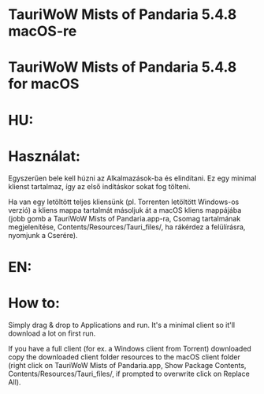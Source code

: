# TauriWoW Mists of Pandaria 5.4.8 macOS-re
# TauriWoW Mists of Pandaria 5.4.8 for macOS

# HU:
# Használat:
Egyszerűen bele kell húzni az Alkalmazások-ba és elindítani.
Ez egy minimal klienst tartalmaz, így az első indításkor sokat fog tölteni.

Ha van egy letöltött teljes kliensünk (pl. Torrenten letöltött Windows-os verzió) a kliens mappa tartalmát másoljuk át a macOS kliens mappájába (jobb gomb a TauriWoW Mists of Pandaria.app-ra, Csomag tartalmának megjelenítése, Contents/Resources/Tauri_files/, ha rákérdez a felülírásra, nyomjunk a Cserére).

# EN:
# How to:
Simply drag & drop to Applications and run.
It's a minimal client so it'll download a lot on first run.

If you have a full client (for ex. a Windows client from Torrent) downloaded copy the downloaded client folder resources to the macOS client folder (right click on TauriWoW Mists of Pandaria.app, Show Package Contents, Contents/Resources/Tauri_files/, if prompted to overwrite click on Replace All).
